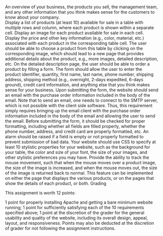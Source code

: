 # 

An overview of your business, the products you sell, the management team, and any other information that you think makes sense for the customers to know about your company.  
Display a list of products (at least 10) available for sale in a table with multiple rows and column, where each product is shown within a separate cell.
Display an image for each product available for sale in each cell.
Display the price and other key information (e.g., color, material, etc.) associated with each product in the corresponding table cell.
The user should be able to choose a product from this table by clicking on the corresponding image, which should lead to a new page that provides additional details about the product, e.g., more images, detailed description, etc. 
On the detailed description page, the user should be able to order a product by filling a form. The form should allow the user to enter the product identifier, quantity, first name, last name, phone number, shipping address, shipping method (e.g., overnight, 2-days expedited, 6-days ground), credit card information, and anything else that you think makes sense for your business.
Upon submitting the form, the website should send an email with the purchase order information included in the body of the email. Note that to send an email, one needs to connect to the SMTP server, which is not possible with the client side software. Thus, this requirement simply requires bringing up the email client with the purchase order information included in the body of the email and allowing the user to send the email. 
Before submitting the form, it should be checked for proper formatting, including whether all fields are filled properly, whether the phone number, address, and credit card are properly formatted, etc. An alarm should be raised if a field is empty or not properly formatted to prevent submission of bad data. 
Your website should use CSS to specify at least 10 stylistic properties for your website, such as the background for your table, the color and size of your font, the size of your images, and other stylistic preferences you may have.
Provide the ability to track the mouse movement, such that when the mouse moves over a product image, the size of the image is increased, and when the mouse moves out, the size of the image is returned back to normal. This feature can be implemented on either the page that displays the various products, or on the pages that show the details of each product, or both.
Grading

This assignment is worth 12 points:

1 point for properly installing Apache and getting a bare minimum website running;
1 point for sufficiently satisfying each of the 10 requirements specified above;
1 point at the discretion of the grader for the general usability and quality of the website, including its overall design, appeal, layout, and responsiveness. 
Points may also be deducted at the discretion of grader for not following the assignment instructions. 
